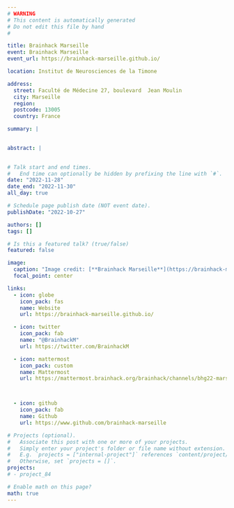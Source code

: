 ```yaml
---
# WARNING
# This content is automatically generated
# Do not edit this file by hand
#

title: Brainhack Marseille
event: Brainhack Marseille
event_url: https://brainhack-marseille.github.io/

location: Institut de Neurosciences de la Timone

address:
  street: Faculté de Médecine 27, boulevard  Jean Moulin
  city: Marseille
  region: 
  postcode: 13005
  country: France

summary: |
  

abstract: |
  

# Talk start and end times.
#   End time can optionally be hidden by prefixing the line with `#`.
date: "2022-11-28"
date_end: "2022-11-30"
all_day: true

# Schedule page publish date (NOT event date).
publishDate: "2022-10-27"

authors: []
tags: []

# Is this a featured talk? (true/false)
featured: false

image:
  caption: "Image credit: [**Brainhack Marseille**](https://brainhack-marseille.github.io/)"
  focal_point: center

links:
  - icon: globe
    icon_pack: fas
    name: Website
    url: https://brainhack-marseille.github.io/

  - icon: twitter
    icon_pack: fab
    name: "@BrainhackM"
    url: https://twitter.com/BrainhackM

  - icon: mattermost
    icon_pack: custom
    name: Mattermost
    url: https://mattermost.brainhack.org/brainhack/channels/bhg22-marseille



  - icon: github
    icon_pack: fab
    name: Github
    url: https://www.github.com/brainhack-marseille

# Projects (optional).
#   Associate this post with one or more of your projects.
#   Simply enter your project's folder or file name without extension.
#   E.g. `projects = ["internal-project"]` references `content/project/deep-learning/index.md`.
#   Otherwise, set `projects = []`.
projects:
# - project_84

# Enable math on this page?
math: true
---
```


